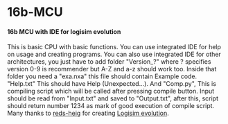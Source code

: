 # 16b-MCU
#### 16b MCU with IDE for logisim evolution
This is basic CPU with basic functions. You can use integrated IDE for help on usage and creating programs. You can also use integrated IDE for other architectures, you just have to add folder "Version_?" where ? specifies version 0-9 is recommender but A-Z and a-z should work too. Inside that folder you need a "exa.nxa" this file should contain Example code. "Help.txt" This should have Help (Unexpected...). And "Comp.py", This is compiling script which will be called after pressing compile button. Input should be read from "Input.txt" and saved to "Output.txt", after this, script should return number 1234 as mark of good execution of compile script.<br/>
Many thanks to [reds-heig](https://github.com/reds-heig) for creating [Logisim evolution](https://github.com/reds-heig/logisim-evolution).
